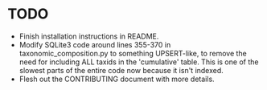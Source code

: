 # TODO

 * Finish installation instructions in README.
 * Modify SQLite3 code around lines 355-370 in taxonomic_composition.py to
   something UPSERT-like, to remove the need for including ALL taxids in the 
   'cumulative' table. This is one of the slowest parts of the entire code now 
   because it isn't indexed.
 * Flesh out the CONTRIBUTING document with more details.
